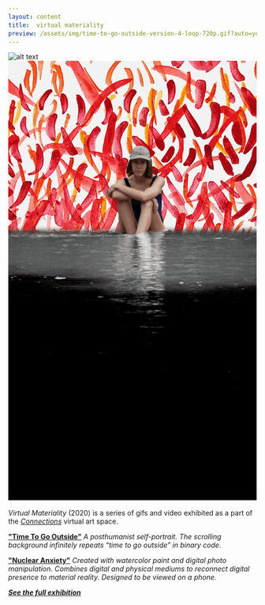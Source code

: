 ```yaml
---
layout: content
title:  virtual materiality
preview: /assets/img/time-to-go-outside-version-4-loop-720p.gif?auto=yes
---
```


![alt text](/assets/img/time-to-go-outside-version-4-loop-720p.gif)
![alt text](/assets/img/megan-river-gif---nuclear-anxiety.gif)

*Virtual Materiality* (2020) is a series of gifs and video exhibited as a part of the [*Connections*](http://www.connectionsartspace.com/our-mission) virtual art space.


[**"Time To Go Outside"**](https://static.wixstatic.com/media/3b49b4_26f18ce1e407409cb12cd9843acef3ca~mv2.gif)
*A posthumanist self-portrait. The scrolling background infinitely repeats “time to go outside” in binary code.*


[**"Nuclear Anxiety"**](http://www.connectionsartspace.com/virtual-materiality)
*Created with watercolor paint and digital photo manipulation. Combines digital and physical mediums to reconnect digital presence to material reality. Designed to be viewed on a phone.*


[***See the full exhibition***](http://www.connectionsartspace.com/virtual-materiality)